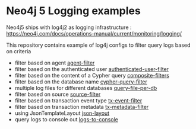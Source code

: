 # Neo4j 5 Logging examples

Neo4j5 ships with log4j2 as logging infrastructure : https://neo4j.com/docs/operations-manual/current/monitoring/logging/

This repository contains example of log4j configs to filter query logs based on criteria


- filter based on agent [agent-filter](./agent-filter/)
- filter based on the authenticated user [authenticated-user-filter](./authenticated-user-filter/)
- filter based on the content of a Cypher query [composite-filters](./composite-filters/)
- filter based on the database name [cypher-query-filter](./cypher-query-filter/)
- multiple log files for different databases [query-file-per-db](./querylog-file-per-db/)
- filter based on source [source-filter](./source-filter/)
- filter based on transaction event type [tx-event-filter](./tx-event-filter/)
- filter based on transaction metadata [tx-metadata-filter](./tx-metadata-filter/)
- using JsonTemplateLayout [json-layout](./json-layout/)
- query logs to console out [logs-to-console](./logs-to-console/)